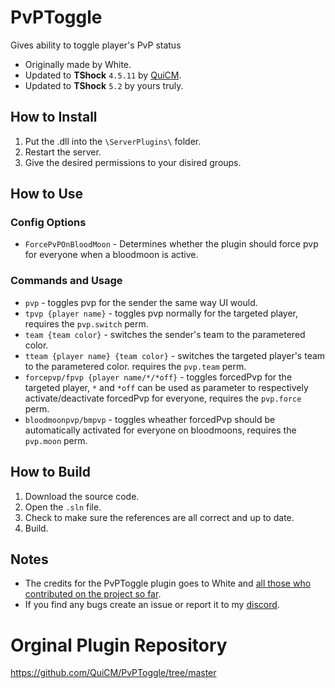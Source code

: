 PvPToggle
=========

Gives ability to toggle player's PvP status
- Originally made by White.
- Updated to **TShock** `4.5.11` by [QuiCM](https://github.com/QuiCM).
- Updated to **TShock** `5.2` by yours truly.

## How to Install
1. Put the .dll into the `\ServerPlugins\` folder.
2. Restart the server.
3. Give the desired permissions to your disired groups.

## How to Use
### Config Options
- `ForcePvPOnBloodMoon` - Determines whether the plugin should force pvp for everyone when a bloodmoon is active.
### Commands and Usage
- `pvp` - toggles pvp for the sender the same way UI would.
- `tpvp {player name}` - toggles pvp normally for the targeted player, requires the `pvp.switch` perm. 
- `team {team color}` - switches the sender's team to the parametered color.
- `tteam {player name} {team color}` - switches the targeted player's team to the parametered color. requires the `pvp.team` perm.
- `forcepvp/fpvp {player name/*/*off}` - toggles forcedPvp for the targeted player, `*` and `*off` can be used as parameter to respectively activate/deactivate forcedPvp for everyone, requires the `pvp.force` perm.
- `bloodmoonpvp/bmpvp` - toggles wheather forcedPvp should be automatically activated for everyone on bloodmoons, requires the `pvp.moon` perm.

## How to Build
1. Download the source code.
2. Open the `.sln` file.
3. Check to make sure the references are all correct and up to date.
4. Build.

 ## Notes
 - The credits for the PvPToggle plugin goes to White and [all those who contributed on the project so far](https://github.com/Maxthegreat99/PvPToggle/commits/master).
 - If you find any bugs create an issue or report it to my [discord](https://discord.gg/e465y7Xeba).
# Orginal Plugin Repository
https://github.com/QuiCM/PvPToggle/tree/master
